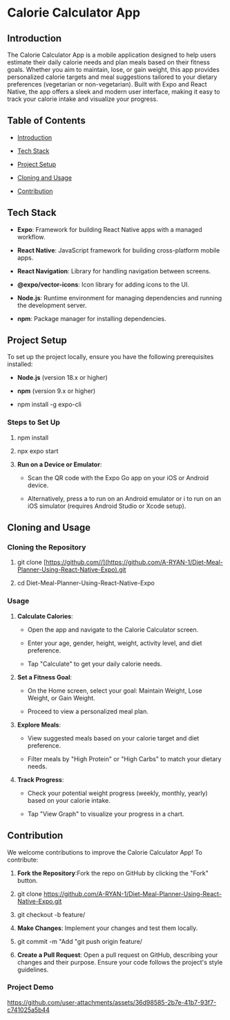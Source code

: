 Calorie Calculator App
======================

Introduction
------------

The Calorie Calculator App is a mobile application designed to help users estimate their daily calorie needs and plan meals based on their fitness goals. Whether you aim to maintain, lose, or gain weight, this app provides personalized calorie targets and meal suggestions tailored to your dietary preferences (vegetarian or non-vegetarian). Built with Expo and React Native, the app offers a sleek and modern user interface, making it easy to track your calorie intake and visualize your progress.

Table of Contents
-----------------

*   [Introduction](https://grok.com/chat/bb277433-a129-4072-849d-e6b62b2f8f34#introduction)
    
*   [Tech Stack](https://grok.com/chat/bb277433-a129-4072-849d-e6b62b2f8f34#tech-stack)
    
*   [Project Setup](https://grok.com/chat/bb277433-a129-4072-849d-e6b62b2f8f34#project-setup)
    
*   [Cloning and Usage](https://grok.com/chat/bb277433-a129-4072-849d-e6b62b2f8f34#cloning-and-usage)
    
*   [Contribution](https://grok.com/chat/bb277433-a129-4072-849d-e6b62b2f8f34#contribution)
    

Tech Stack
----------

*   **Expo**: Framework for building React Native apps with a managed workflow.
    
*   **React Native**: JavaScript framework for building cross-platform mobile apps.
    
*   **React Navigation**: Library for handling navigation between screens.
    
*   **@expo/vector-icons**: Icon library for adding icons to the UI.
    
*   **Node.js**: Runtime environment for managing dependencies and running the development server.
    
*   **npm**: Package manager for installing dependencies.
    

Project Setup
-------------

To set up the project locally, ensure you have the following prerequisites installed:

*   **Node.js** (version 18.x or higher)
    
*   **npm** (version 9.x or higher)
    
*   npm install -g expo-cli
    

### Steps to Set Up

1.  npm install
    
2.  npx expo start
    
3.  **Run on a Device or Emulator**:
    
    *   Scan the QR code with the Expo Go app on your iOS or Android device.
        
    *   Alternatively, press a to run on an Android emulator or i to run on an iOS simulator (requires Android Studio or Xcode setup).
        

Cloning and Usage
-----------------

### Cloning the Repository

1.  git clone [https://github.com//](https://github.com/A-RYAN-1/Diet-Meal-Planner-Using-React-Native-Expo).git
    
2.  cd Diet-Meal-Planner-Using-React-Native-Expo
    

### Usage

1.  **Calculate Calories**:
    
    *   Open the app and navigate to the Calorie Calculator screen.
        
    *   Enter your age, gender, height, weight, activity level, and diet preference.
        
    *   Tap "Calculate" to get your daily calorie needs.
        
2.  **Set a Fitness Goal**:
    
    *   On the Home screen, select your goal: Maintain Weight, Lose Weight, or Gain Weight.
        
    *   Proceed to view a personalized meal plan.
        
3.  **Explore Meals**:
    
    *   View suggested meals based on your calorie target and diet preference.
        
    *   Filter meals by "High Protein" or "High Carbs" to match your dietary needs.
        
4.  **Track Progress**:
    
    *   Check your potential weight progress (weekly, monthly, yearly) based on your calorie intake.
        
    *   Tap "View Graph" to visualize your progress in a chart.
        

Contribution
------------

We welcome contributions to improve the Calorie Calculator App! To contribute:

1.  **Fork the Repository**:Fork the repo on GitHub by clicking the "Fork" button.
    
2.  git clone https://github.com/A-RYAN-1/Diet-Meal-Planner-Using-React-Native-Expo.git
    
3.  git checkout -b feature/
    
4.  **Make Changes**: Implement your changes and test them locally.
    
5.  git commit -m "Add "git push origin feature/
    
6.  **Create a Pull Request**: Open a pull request on GitHub, describing your changes and their purpose. Ensure your code follows the project's style guidelines.
    

### Project Demo

https://github.com/user-attachments/assets/36d98585-2b7e-41b7-93f7-c741025a5b44
